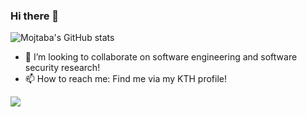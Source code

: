 ### Hi there 👋

![Mojtaba's GitHub stats](https://github-readme-stats.vercel.app/api?username=mojtaba-eshghie&show_icons=true&theme=default&count_private=true)

- 👯 I’m looking to collaborate on software engineering and software security research!
- 📫 How to reach me: Find me via my KTH profile!

![](https://komarev.com/ghpvc/?username=mojtaba-eshghie&color=brightgreen)

